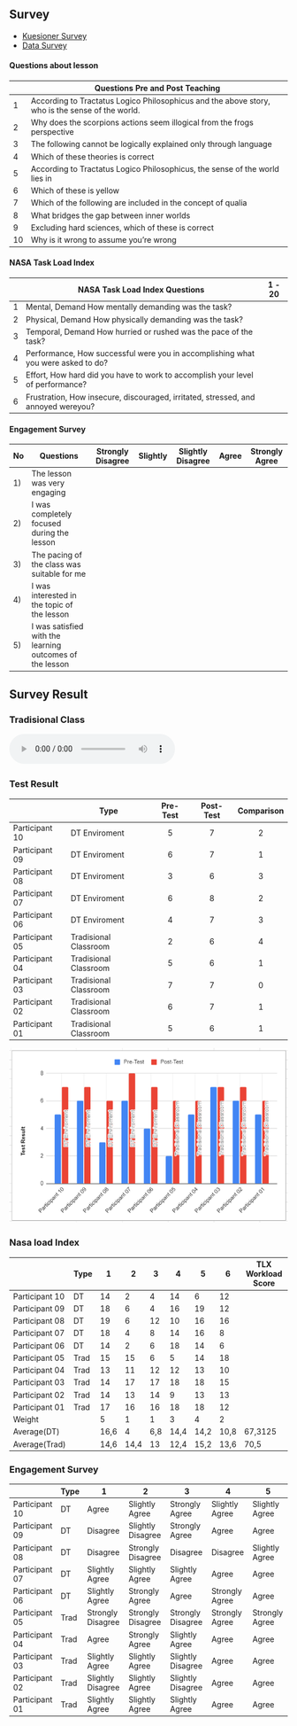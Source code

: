 ## Survey
- [Kuesioner Survey](https://forms.gle/zHUDDRngmTX8yYrJ8)
- [Data Survey](https://docs.google.com/spreadsheets/d/1kz3NcOZT-gv-p4AWp5yOUEytVT0FTp3ZKxDS4XFw2WE/edit?usp=sharing)

#### Questions about lesson
|    | Questions Pre   and Post Teaching                                                                   |
|----|-----------------------------------------------------------------------------------------------------|
| 1  | According   to Tractatus Logico Philosophicus and the above story, who is the sense of   the world. |
| 2  | Why   does the scorpions actions seem illogical from the frogs perspective                          |
| 3  | The   following cannot be logically explained only through language                                 |
| 4  | Which   of these theories is correct                                                                |
| 5  | According   to Tractatus Logico Philosophicus, the sense of the world lies in                       |
| 6  | Which   of these is yellow                                                                          |
| 7  | Which   of the following are included in the concept of qualia                                      |
| 8  | What   bridges the gap between inner worlds                                                         |
| 9  | Excluding   hard sciences, which of these is correct                                                |
| 10 | Why   is it wrong to assume you’re wrong                                                            |


####  NASA Task Load Index
|   | NASA Task Load Index Questions                                                      | 1 - 20 |
|---|-------------------------------------------------------------------------------------|--------|
| 1 | Mental,   Demand How mentally demanding was the task?                               |        |
| 2 | Physical,   Demand How physically demanding was the task?                           |        |
| 3 | Temporal,   Demand How hurried or rushed was the pace of the task?                  |        |
| 4 | Performance,   How successful were you in accomplishing what you were asked to do?  |        |
| 5 | Effort,   How hard did you have to work to accomplish your level of performance?    |        |
| 6 | Frustration,   How insecure, discouraged, irritated, stressed, and annoyed wereyou? |        |

#### Engagement Survey
|No  |Questions                                                   | Strongly Disagree | Slightly | Slightly Disagree | Agree | Strongly Agree |
|----|------------------------------------------------------------|-------------------|----------|-------------------|-------|----------------|
| 1) | The lesson was very engaging                               |                   |          |                   |       |                |
| 2) | I was completely focused during the   lesson               |                   |          |                   |       |                |
| 3) | The pacing of the class was suitable   for me              |                   |          |                   |       |                |
| 4) | I was interested in the topic of the   lesson              |                   |          |                   |       |                |
| 5) | I was satisfied with the learning   outcomes of the lesson |                   |          |                   |       |                |


## Survey Result

### Tradisional Class
<audio controls>
  <source src="https://raw.githubusercontent.com/tdpg20232a/final-project-doppelganger/main/3DModels/assets/Teaching-evidence-2024-06-21.mp3" type="audio/mp3">
  Your browser does not support the audio element.
</audio>

### Test Result
|                | Type                  | Pre-Test | Post-Test | Comparison |
|----------------|-----------------------|:--------:|:---------:|:----------:|
| Participant 10 | DT Enviroment         |        5 |         7 |          2 |
| Participant 09 | DT Enviroment         |        6 |         7 |          1 |
| Participant 08 | DT Enviroment         |        3 |         6 |          3 |
| Participant 07 | DT Enviroment         |        6 |         8 |          2 |
| Participant 06 | DT Enviroment         |        4 |         7 |          3 |
| Participant 05 | Tradisional Classroom |        2 |         6 |          4 |
| Participant 04 | Tradisional Classroom |        5 |         6 |          1 |
| Participant 03 | Tradisional Classroom |        7 |         7 |          0 |
| Participant 02 | Tradisional Classroom |        6 |         7 |          1 |
| Participant 01 | Tradisional Classroom |        5 |         6 |          1 |

![N|Solid](https://raw.githubusercontent.com/tdpg20232a/final-project-doppelganger/main/3DModels/assets/pre-post.png)

### Nasa load Index
|                | Type          | 1    | 2    | 3   | 4    | 5    | 6    | TLX Workload Score |
|----------------|---------------|------|------|-----|------|------|------|--------------------|
| Participant 10 | DT            |   14 |    2 |   4 |   14 |    6 |   12 |                    |
| Participant 09 | DT            |   18 |    6 |   4 |   16 |   19 |   12 |                    |
| Participant 08 | DT            |   19 |    6 |  12 |   10 |   16 |   16 |                    |
| Participant 07 | DT            |   18 |    4 |   8 |   14 |   16 |    8 |                    |
| Participant 06 | DT            |   14 |    2 |   6 |   18 |   14 |    6 |                    |
| Participant 05 | Trad          |   15 |   15 |   6 |    5 |   14 |   18 |                    |
| Participant 04 | Trad          |   13 |   11 |  12 |   12 |   13 |   10 |                    |
| Participant 03 | Trad          |   14 |   17 |  17 |   18 |   18 |   15 |                    |
| Participant 02 | Trad          |   14 |   13 |  14 |    9 |   13 |   13 |                    |
| Participant 01 | Trad          |   17 |   16 |  16 |   18 |   18 |   12 |                    |
| Weight         |               |    5 |    1 |   1 |    3 |    4 |    2 |                    |
| Average(DT)    |               | 16,6 |    4 | 6,8 | 14,4 | 14,2 | 10,8 |            67,3125 |
| Average(Trad)  |               | 14,6 | 14,4 |  13 | 12,4 | 15,2 | 13,6 |               70,5 |

### Engagement Survey
|                | Type | 1                  | 2                  | 3                  | 4               | 5              |
|----------------|------|--------------------|--------------------|--------------------|-----------------|----------------|
| Participant 10 | DT   | Agree              | Slightly Agree     | Strongly Agree     | Slightly Agree  | Slightly Agree |
| Participant 09 | DT   | Disagree           | Slightly Disagree  | Strongly Agree     | Agree           | Agree          |
| Participant 08 | DT   | Disagree           | Strongly Disagree  | Disagree           | Disagree        | Slightly Agree |
| Participant 07 | DT   | Slightly Agree     | Slightly Agree     | Slightly Agree     | Agree           | Agree          |
| Participant 06 | DT   | Slightly Agree     | Strongly Agree     | Agree              | Strongly Agree  | Agree          |
| Participant 05 | Trad | Strongly Disagree  | Strongly Disagree  | Strongly Disagree  | Strongly Agree  | Strongly Agree |
| Participant 04 | Trad | Agree              | Strongly Agree     | Slightly Agree     | Agree           | Agree          |
| Participant 03 | Trad | Slightly Agree     | Slightly Agree     | Slightly Disagree  | Agree           | Agree          |
| Participant 02 | Trad | Slightly Disagree  | Slightly Agree     | Slightly Disagree  | Agree           | Agree          |
| Participant 01 | Trad | Slightly Agree     | Slightly Agree     | Slightly Agree     | Agree           | Agree          |
